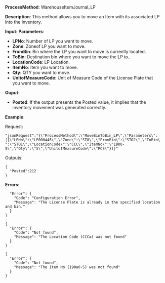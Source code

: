 **ProcessMethod**: WarehouseItemJournal_LP

**Description**:
This method allows you to move an Item with its associated LP into the inventory.

**Input**:
**Parameters**: 
-	**LPNo**: Number of LP you want to move.
-	**Zone**: Zoneof LP you want to move.
-	**FromBin**: Bin where the LP you want to move is currently located.
-	**ToBin**: Destination bin where you want to move the LP to..
-	**LocationCode**: LP Location.
-	**ItemNo**: Item you want to move.
-	**Qty**: QTY you want to move.
-	**UnitofMeasureCode**: Unit of Measure Code of the License Plate that you want to move.

**Ouput**: 
-	**Posted**: If the output presents the Posted value, it implies that the inventory movement was generated correctly.


**Example**:

Request:

`"jsonRequest":"{\"ProcessMethod\":\"MoveBinToBin_LP\",\"Parameters\":[{\"LPNo\":\"LP000445\",\"Zone\":\"STO\",\"FromBin\":\"STO2\",\"ToBin\":\"STO1\",\"LocationCode\":\"CCC\",\"ItemNo\":\"1900-S\",\"Qty\":\"5\",\"UnitofMeasureCode\":\"PCS\"}]}"`

Outputs:


```
{
  "Posted":212
}

```
**Errors**:
```{
  "Error": {
    "Code": "Configuration Error",
    "Message": "The License Plate is already in the specified location and bin."
  }
}

{
  "Error": {
    "Code": "Not found",
    "Message": "The Location Code (CCCa) was not found"
  }
}

{
  "Error": {
    "Code": "Not found",
    "Message": "The Item No (190a0-S) was not found"
  }
}
```


